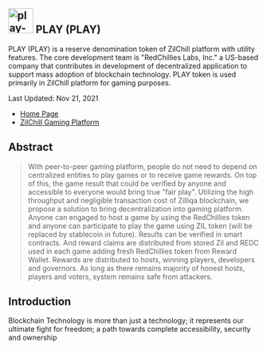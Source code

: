 ## <img src="https://i.ibb.co/cxBFbCt/zilchill-icon-2.png" alt="play-token-logo" border="0"  width = "50 px" /> PLAY (PLAY)
PLAY (PLAY) is a reserve denomination token of ZilChill platform with utility features. The core development team is "RedChillies Labs, Inc." a US-based company that contributes in development of decentralized application to support mass adoption of blockchain technology. PLAY token is used primarily in ZilChill platform for gaming purposes.

Last Updated: Nov 21, 2021   

- [Home Page](https://redchillies.org)
- [ZilChill Gaming Platform](https://zilchill.com)

## Abstract
>With peer-to-peer gaming platform, people do not need to depend on centralized entities to play games or to receive game rewards. On top of this, the game result that could be verified by anyone and accessible to everyone would bring true "fair play". Utilizing the high throughput and negligible transaction cost of Zilliqa blockchain, we propose a solution to bring decentralization into gaming platform. Anyone can engaged to host a game by using the RedChillies token and anyone can participate to play the game using ZIL token (will be replaced by stablecoin in future). Results can be verified in smart contracts. And reward claims are distributed from stored Zil and REDC used in each game adding fresh RedChillies token from Reward Wallet. Rewards are distributed to hosts, winning players, developers and governors. As long as there remains majority of honest hosts, players and voters, system remains safe from attackers. 

## Introduction
Blockchain Technology is more than just a technology; it represents our ultimate fight for freedom; a path towards complete accessibility, security and ownership


